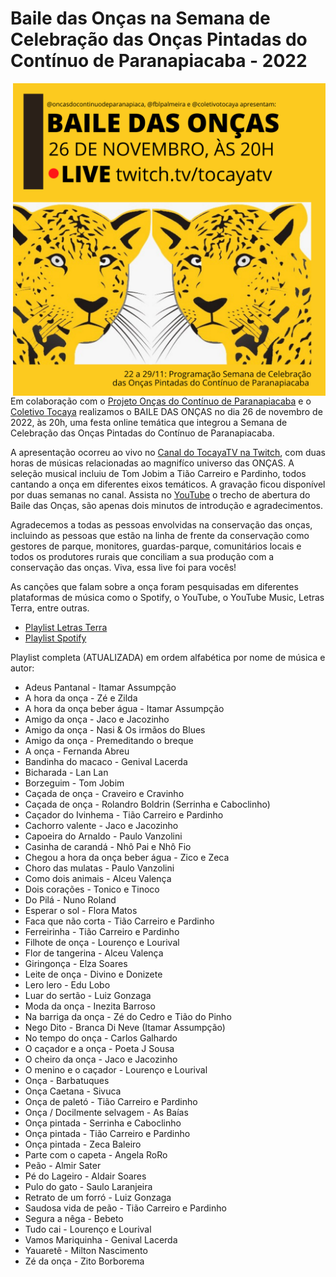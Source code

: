 # Baile das Onças na Semana de Celebração das Onças Pintadas do Contínuo de Paranapiacaba - 2022

<img src="https://github.com/fblpalmeira/Baile_das_Oncas/blob/main/data/BAILE%20DAS%20ONCAS.png" align="right" width = "500px"/>

Em colaboração com o [Projeto Onças do Contínuo de Paranapiacaba](<https://www.instagram.com/oncasdocontinuodeparanapiacaba/>) e o [Coletivo Tocaya](https://www.instagram.com/coletivotocaya/) realizamos o BAILE DAS ONÇAS no dia 26 de novembro de 2022, às 20h, uma festa online temática que integrou a Semana de Celebração das Onças Pintadas do Contínuo de Paranapiacaba. 

A apresentação ocorreu ao vivo no [Canal do TocayaTV na Twitch](https://www.twitch.tv/tocayatv), com duas horas de músicas relacionadas ao magnifíco universo das ONÇAS. A seleção musical incluiu de Tom Jobim a Tião Carreiro e Pardinho, todos cantando a onça em diferentes eixos temáticos. A gravação ficou disponível por duas semanas no canal. Assista no [YouTube](https://www.youtube.com/watch?v=x5NmfNjpP3g9) o trecho de abertura do Baile das Onças, são apenas dois minutos de introdução e agradecimentos.

Agradecemos a todas as pessoas envolvidas na conservação das onças, incluindo as pessoas que estão na linha de frente da conservação como gestores de parque, monitores, guardas-parque, comunitários locais e todos os produtores rurais que conciliam a sua produção com a conservação das onças. Viva, essa live foi para vocês!

As canções que falam sobre a onça foram pesquisadas em diferentes plataformas de música como o Spotify, o YouTube, o YouTube Music, Letras Terra, entre outras. 

- [Playlist Letras Terra](https://www.letras.mus.br/membros/1318340/)
- [Playlist Spotify](https://open.spotify.com/playlist/04HwA106yZORSAis4JLAoi)

Playlist completa (ATUALIZADA) em ordem alfabética por nome de música e autor:

- Adeus Pantanal - Itamar Assumpção
- A hora da onça - Zé e Zilda 
- A hora da onça beber água - Itamar Assumpção 
- Amigo da onça - Jaco e Jacozinho
- Amigo da onça - Nasi & Os irmãos do Blues
- Amigo da onça - Premeditando o breque
- A onça - Fernanda Abreu
- Bandinha do macaco - Genival Lacerda
- Bicharada - Lan Lan
- Borzeguim  - Tom Jobim
- Caçada de onça - Craveiro e Cravinho 
- Caçada de onça - Rolandro Boldrin (Serrinha e Caboclinho)
- Caçador do Ivinhema - Tião Carreiro e Pardinho
- Cachorro valente - Jaco e Jacozinho
- Capoeira do Arnaldo - Paulo Vanzolini
- Casinha de carandá - Nhô Pai e Nhô Fio 
- Chegou a hora da onça beber água - Zico e Zeca
- Choro das mulatas  - Paulo Vanzolini
- Como dois animais - Alceu Valença
- Dois corações - Tonico e Tinoco
- Do Pilá - Nuno Roland
- Esperar o sol - Flora Matos
- Faca que não corta - Tião Carreiro e Pardinho
- Ferreirinha - Tião Carreiro e Pardinho
- Filhote de onça  - Lourenço e Lourival
- Flor de tangerina - Alceu Valença
- Giringonça - Elza Soares
- Leite de onça - Divino e Donizete
- Lero lero - Edu Lobo
- Luar do sertão  - Luiz Gonzaga
- Moda da onça - Inezita Barroso
- Na barriga da onça - Zé do Cedro e Tião do Pinho
- Nego Dito - Branca Di Neve (Itamar Assumpção)
- No tempo do onça - Carlos Galhardo 
- O caçador e a onça - Poeta J Sousa 
- O cheiro da onça - Jaco e Jacozinho
- O menino e o caçador - Lourenço e Lourival
- Onça - Barbatuques
- Onça Caetana - Sivuca
- Onça de paletó - Tião Carreiro e Pardinho
- Onça / Docilmente selvagem - As Baías 
- Onça pintada - Serrinha e Caboclinho
- Onça pintada - Tião Carreiro e Pardinho
- Onça pintada - Zeca Baleiro
- Parte com o capeta - Angela RoRo
- Peão - Almir Sater
- Pé do Lageiro  - Aldair Soares
- Pulo do gato - Saulo Laranjeira
- Retrato de um forró - Luiz Gonzaga
- Saudosa vida de peão - Tião Carreiro e Pardinho
- Segura a nêga - Bebeto
- Tudo cai - Lourenço e Lourival
- Vamos Mariquinha - Genival Lacerda  
- Yauaretê - Milton Nascimento 
- Zé da onça - Zito Borborema 
